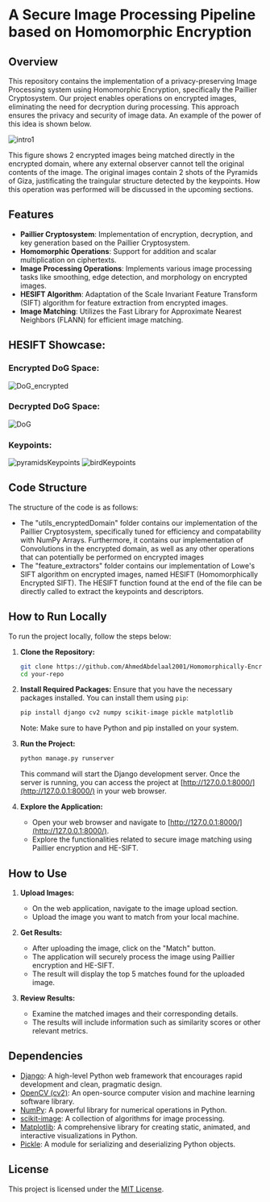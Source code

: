 # A Secure Image Processing Pipeline based on Homomorphic Encryption

## Overview
This repository contains the implementation of a privacy-preserving Image Processing system using Homomorphic Encryption, specifically the Paillier Cryptosystem. Our project enables operations on encrypted images, eliminating the need for decryption during processing. This approach ensures the privacy and security of image data. An example of the power of this idea is shown below.

![intro1](https://github.com/AhmedAbdelaal2001/Homomorphically-Encrypted-Image-Processing/assets/101427765/174ceff0-922f-4c7e-a265-4d3e09c00d00)

This figure shows 2 encrypted images being matched directly in the encrypted domain, where any external observer cannot tell the original contents of the image. The original images contain 2 shots of the Pyramids of Giza, justificating the traingular structure detected by the keypoints. How this operation was performed will be discussed in the upcoming sections.


## Features
- **Paillier Cryptosystem**: Implementation of encryption, decryption, and key generation based on the Paillier Cryptosystem.
- **Homomorphic Operations**: Support for addition and scalar multiplication on ciphertexts.
- **Image Processing Operations**: Implements various image processing tasks like smoothing, edge detection, and morphology on encrypted images.
- **HESIFT Algorithm**: Adaptation of the Scale Invariant Feature Transform (SIFT) algorithm for feature extraction from encrypted images.
- **Image Matching**: Utilizes the Fast Library for Approximate Nearest Neighbors (FLANN) for efficient image matching.

## HESIFT Showcase:
### Encrypted DoG Space:
![DoG_encrypted](https://github.com/AhmedAbdelaal2001/Homomorphically-Encrypted-Image-Processing/assets/101427765/93a67391-9dcb-4645-bc47-4d715174c248)

### Decrypted DoG Space: 
![DoG](https://github.com/AhmedAbdelaal2001/Homomorphically-Encrypted-Image-Processing/assets/101427765/2ea8e5c7-00af-41c1-b59a-b3c3c689094f)

### Keypoints: 
![pyramidsKeypoints](https://github.com/AhmedAbdelaal2001/Homomorphically-Encrypted-Image-Processing/assets/101427765/605876dc-2056-4081-b57b-304b387e38cc)
![birdKeypoints](https://github.com/AhmedAbdelaal2001/Homomorphically-Encrypted-Image-Processing/assets/101427765/37620937-951f-4ae6-b946-225402f6676a) 


## Code Structure
The structure of the code is as follows:
- The "utils_encryptedDomain" folder contains our implementation of the Paillier Cryptosystem, specifically tuned for efficiency and compatability with NumPy Arrays. Furthermore, it contains our implementation of Convolutions in the encrypted domain, as well as any other operations that can potentially be performed on encrypted images
- The "feature_extractors" folder contains our implementation of Lowe's SIFT algorithm on encrypted images, named HESIFT (Homomorphically Encrypted SIFT). The HESIFT function found at the end of the file can be directly called to extract the keypoints and descriptors.

## How to Run Locally

To run the project locally, follow the steps below:

1. **Clone the Repository:**
   ```bash
   git clone https://github.com/AhmedAbdelaal2001/Homomorphically-Encrypted-SIFT
   cd your-repo
   ```

2. **Install Required Packages:**
   Ensure that you have the necessary packages installed. You can install them using `pip`:
   ```bash
   pip install django cv2 numpy scikit-image pickle matplotlib
   ```

   Note: Make sure to have Python and pip installed on your system.

3. **Run the Project:**
   ```bash
   python manage.py runserver
   ```

   This command will start the Django development server. Once the server is running, you can access the project at [http://127.0.0.1:8000/](http://127.0.0.1:8000/) in your web browser.

4. **Explore the Application:**
   - Open your web browser and navigate to [http://127.0.0.1:8000/](http://127.0.0.1:8000/).
   - Explore the functionalities related to secure image matching using Paillier encryption and HE-SIFT.

## How to Use

1. **Upload Images:**
   - On the web application, navigate to the image upload section.
   - Upload the image you want to match from your local machine.

2. **Get Results:**
   - After uploading the image, click on the "Match" button.
   - The application will securely process the image using Paillier encryption and HE-SIFT.
   - The result will display the top 5 matches found for the uploaded image.

3. **Review Results:**
   - Examine the matched images and their corresponding details.
   - The results will include information such as similarity scores or other relevant metrics.

## Dependencies

- [Django](https://www.djangoproject.com/): A high-level Python web framework that encourages rapid development and clean, pragmatic design.
- [OpenCV (cv2)](https://opencv.org/): An open-source computer vision and machine learning software library.
- [NumPy](https://numpy.org/): A powerful library for numerical operations in Python.
- [scikit-image](https://scikit-image.org/): A collection of algorithms for image processing.
- [Matplotlib](https://matplotlib.org/): A comprehensive library for creating static, animated, and interactive visualizations in Python.
- [Pickle](https://docs.python.org/3/library/pickle.html): A module for serializing and deserializing Python objects.

## License

This project is licensed under the [MIT License](LICENSE).


